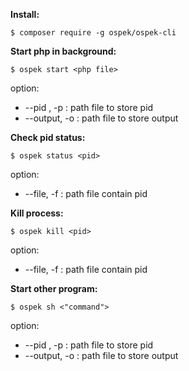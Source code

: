  **Install:** 
```
$ composer require -g ospek/ospek-cli
```

 **Start php in background:** 
```
$ ospek start <php file>
```
 option:
  - --pid , -p : path file to store pid
  - --output, -o : path file to store output

**Check pid status:**
```
$ ospek status <pid>
```
 option:
  - --file, -f : path file contain pid

**Kill process:**  
```
$ ospek kill <pid>
```
 option:
  - --file, -f : path file contain pid

**Start other program:** 
```
$ ospek sh <"command">
```
option:
  - --pid , -p : path file to store pid
  - --output, -o : path file to store output

